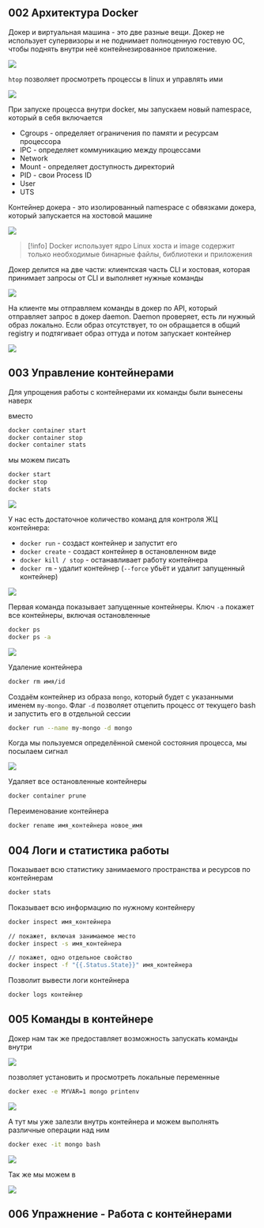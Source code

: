 

## 002 Архитектура Docker

Докер и виртуальная машина - это две разные вещи. Докер не использует супервизоры и не поднимает полноценную гостевую ОС, чтобы поднять внутри неё контейнезированное приложение.

![](_png/Pasted%20image%2020230805120540.png)

`htop` позволяет просмотреть процессы в linux и управлять ими

![](_png/Pasted%20image%2020230805121057.png)

При запуске процесса внутри docker, мы запускаем новый namespace, который в себя включается 
- Cgroups - определяет ограничения по памяти и ресурсам процессора
- IPC - определяет коммуникацию между процессами
- Network
- Mount - определяет доступность директорий
- PID - свои Process ID
- User 
- UTS

Контейнер докера - это изолированный namespace с обвязками докера, который запускается на хостовой машине

![](_png/Pasted%20image%2020230805122940.png)

>[!info] Docker использует ядро Linux хоста и image содержит только необходимые бинарные файлы, библиотеки и приложения

Докер делится на две части: клиентская часть CLI и хостовая, которая принимает запросы от CLI и выполняет нужные команды

![](_png/Pasted%20image%2020230805123852.png)

На клиенте мы отправляем команды в докер по API, который отправляет запрос в докер daemon. Daemon проверяет, есть ли нужный образ локально. Если образ отсутствует, то он обращается в общий registry и подтягивает образ оттуда и потом запускает контейнер

![](_png/Pasted%20image%2020230805124109.png)

## 003 Управление контейнерами

Для упрощения работы с контейнерами их команды были вынесены наверх

вместо
```bash
docker container start
docker container stop
docker container stats
```

мы можем писать
```bash
docker start
docker stop
docker stats
```

![](_png/Pasted%20image%2020230805125402.png)

У нас есть достаточное количество команд для контроля ЖЦ контейнера:
- `docker run` - создаст контейнер и запустит его
- `docker create` - создаст контейнер в остановленном виде
- `docker kill / stop` - останавливает работу контейнера
- `docker rm` - удалит контейнер (`--force` убьёт и удалит запущенный контейнер)

![](_png/Pasted%20image%2020230805125532.png)

Первая команда показывает запущенные контейнеры. Ключ `-a` покажет все контейнеры, включая остановленные

```bash
docker ps 
docker ps -a
```
![](_png/Pasted%20image%2020230805131709.png)

Удаление контейнера

```bash
docker rm имя/id 
```

Создаём контейнер из образа `mongo`, который будет с указанными именем `my-mongo`. Флаг `-d` позволяет отцепить процесс от текущего bash и запустить его в отдельной сессии

```bash
docker run --name my-mongo -d mongo
```

Когда мы пользуемся определённой сменой состояния процесса, мы посылаем сигнал 

![](_png/Pasted%20image%2020230806080224.png)

Удаляет все остановленные контейнеры

```bash
docker container prune
```

Переименование контейнера

```bash
docker rename имя_контейнера новое_имя
```

## 004 Логи и статистика работы

Показывает всю статистику занимаемого пространства и ресурсов по контейнерам

```bash
docker stats
```

Показывает всю информацию по нужному контейнеру

```bash
docker inspect имя_контейнера

// покажет, включая занимаемое место
docker inspect -s имя_контейнера 

// покажет, одно отдельное свойство
docker inspect -f "{{.Status.State}}" имя_контейнера
```

Позволит вывести логи контейнера

```bash
docker logs контейнер
```

## 005 Команды в контейнере

Докер нам так же предоставляет возможность запускать команды внутри 

![](_png/Pasted%20image%2020230806092455.png)

позволяет установить и просмотреть локальные переменные

```bash
docker exec -e MYVAR=1 mongo printenv
```
![](_png/Pasted%20image%2020230806093636.png)

А тут мы уже залезли внутрь контейнера и можем выполнять различные операции над ним

```bash
docker exec -it mongo bash
```
![](_png/Pasted%20image%2020230806094744.png)

Так же мы можем в

![](_png/Pasted%20image%2020230806094902.png)






## 006 Упражнение - Работа с контейнерами






